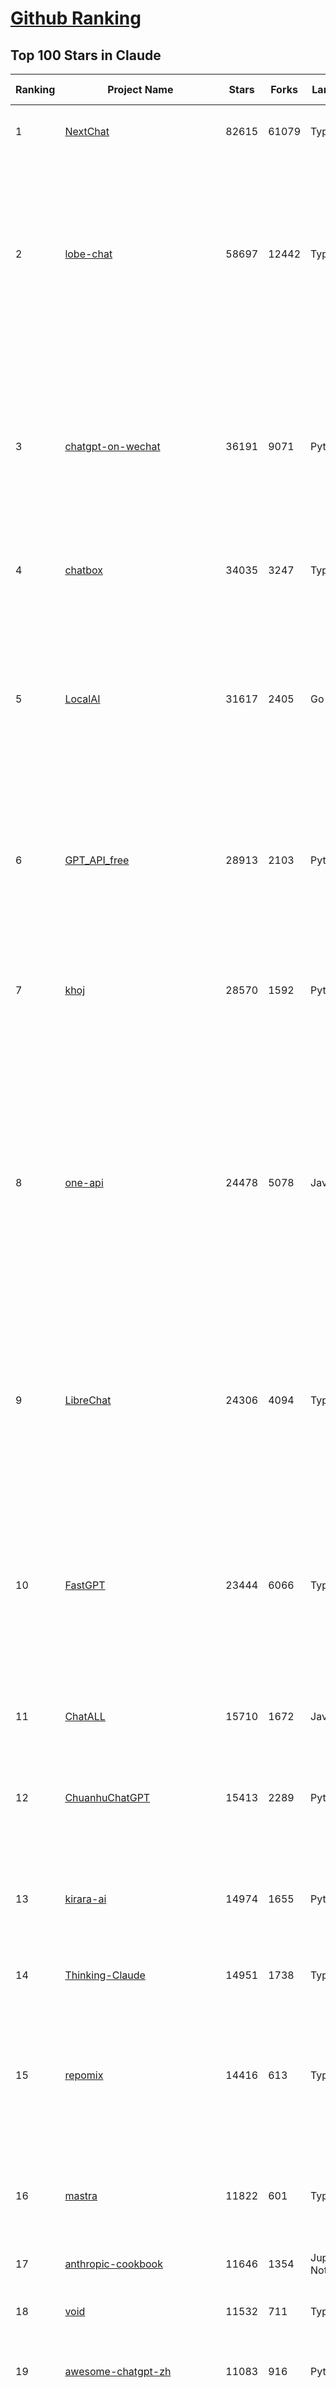 [Github Ranking](../README.md)
==========

## Top 100 Stars in Claude

| Ranking | Project Name | Stars | Forks | Language | Open Issues | Description | Last Commit |
| ------- | ------------ | ----- | ----- | -------- | ----------- | ----------- | ----------- |
| 1 | [NextChat](https://github.com/ChatGPTNextWeb/NextChat) | 82615 | 61079 | TypeScript | 618 | ✨ Light and Fast AI Assistant. Support: Web \| iOS \| MacOS \| Android \|  Linux \| Windows | 2025-04-07T10:57:52Z |
| 2 | [lobe-chat](https://github.com/lobehub/lobe-chat) | 58697 | 12442 | TypeScript | 664 | 🤯 Lobe Chat - an open-source, modern-design AI chat framework. Supports Multi AI Providers( OpenAI / Claude 3 / Gemini / Ollama / DeepSeek / Qwen), Knowledge Base (file upload / knowledge management / RAG ), Multi-Modals (Plugins/Artifacts) and Thinking. One-click FREE deployment of your private ChatGPT/ Claude / DeepSeek application. | 2025-04-10T03:20:33Z |
| 3 | [chatgpt-on-wechat](https://github.com/zhayujie/chatgpt-on-wechat) | 36191 | 9071 | Python | 283 | 基于大模型搭建的聊天机器人，同时支持 微信公众号、企业微信应用、飞书、钉钉 等接入，可选择GPT3.5/GPT-4o/GPT-o1/ DeepSeek/Claude/文心一言/讯飞星火/通义千问/ Gemini/GLM-4/Claude/Kimi/LinkAI，能处理文本、语音和图片，访问操作系统和互联网，支持基于自有知识库进行定制企业智能客服。 | 2025-04-09T10:51:02Z |
| 4 | [chatbox](https://github.com/chatboxai/chatbox) | 34035 | 3247 | TypeScript | 641 | User-friendly Desktop Client App for AI Models/LLMs (GPT, Claude, Gemini, Ollama...) | 2025-03-20T15:20:56Z |
| 5 | [LocalAI](https://github.com/mudler/LocalAI) | 31617 | 2405 | Go | 420 | :robot: The free, Open Source alternative to OpenAI, Claude and others. Self-hosted and local-first. Drop-in replacement for OpenAI,  running on consumer-grade hardware. No GPU required. Runs gguf, transformers, diffusers and many more models architectures. Features: Generate Text, Audio, Video, Images, Voice Cloning, Distributed, P2P inference | 2025-04-09T22:01:25Z |
| 6 | [GPT_API_free](https://github.com/chatanywhere/GPT_API_free) | 28913 | 2103 | Python | 5 | Free ChatGPT&DeepSeek API Key，免费ChatGPT&DeepSeek API。免费接入DeepSeek API和GPT4 API，支持 gpt \| deepseek \| claude \| gemini \| grok 等排名靠前的常用大模型。 | 2025-03-17T20:29:27Z |
| 7 | [khoj](https://github.com/khoj-ai/khoj) | 28570 | 1592 | Python | 71 | Your AI second brain. Self-hostable. Get answers from the web or your docs. Build custom agents, schedule automations, do deep research. Turn any online or local LLM into your personal, autonomous AI (gpt, claude, gemini, llama, qwen, mistral). Get started - free. | 2025-04-08T12:37:22Z |
| 8 | [one-api](https://github.com/songquanpeng/one-api) | 24478 | 5078 | JavaScript | 825 | LLM API 管理 & 分发系统，支持 OpenAI、Azure、Anthropic Claude、Google Gemini、DeepSeek、字节豆包、ChatGLM、文心一言、讯飞星火、通义千问、360 智脑、腾讯混元等主流模型，统一 API 适配，可用于 key 管理与二次分发。单可执行文件，提供 Docker 镜像，一键部署，开箱即用。LLM API management & key redistribution system, unifying multiple providers under a single API. Single binary, Docker-ready, with an English UI. | 2025-02-21T11:30:22Z |
| 9 | [LibreChat](https://github.com/danny-avila/LibreChat) | 24306 | 4094 | TypeScript | 136 | Enhanced ChatGPT Clone: Features Agents, DeepSeek, Anthropic, AWS, OpenAI, Assistants API, Azure, Groq, o1, GPT-4o, Mistral, OpenRouter, Vertex AI, Gemini, Artifacts, AI model switching, message search, Code Interpreter, langchain, DALL-E-3, OpenAPI Actions, Functions, Secure Multi-User Auth, Presets, open-source for self-hosting. Active project. | 2025-04-09T22:39:49Z |
| 10 | [FastGPT](https://github.com/labring/FastGPT) | 23444 | 6066 | TypeScript | 483 | FastGPT is a knowledge-based platform built on the LLMs, offers a comprehensive suite of out-of-the-box capabilities such as data processing, RAG retrieval, and visual AI workflow orchestration, letting you easily develop and deploy complex question-answering systems without the need for extensive setup or configuration. | 2025-04-10T03:12:20Z |
| 11 | [ChatALL](https://github.com/ai-shifu/ChatALL) | 15710 | 1672 | JavaScript | 223 |  Concurrently chat with ChatGPT, Bing Chat, Bard, Alpaca, Vicuna, Claude, ChatGLM, MOSS, 讯飞星火, 文心一言 and more, discover the best answers | 2025-03-14T16:14:36Z |
| 12 | [ChuanhuChatGPT](https://github.com/GaiZhenbiao/ChuanhuChatGPT) | 15413 | 2289 | Python | 122 | GUI for ChatGPT API and many LLMs. Supports agents, file-based QA, GPT finetuning and query with web search. All with a neat UI. | 2025-03-13T09:36:38Z |
| 13 | [kirara-ai](https://github.com/lss233/kirara-ai) | 14974 | 1655 | Python | 245 | 🤖 可 DIY 的 多模态 AI 聊天机器人 \| 🚀 快速接入 微信、 QQ、Telegram、等聊天平台 \| 🦈支持DeepSeek、Grok、Claude、Ollama、Gemini、OpenAI \| 工作流系统、网页搜索、AI画图、人设调教、虚拟女仆、语音对话 \|  | 2025-04-06T19:17:25Z |
| 14 | [Thinking-Claude](https://github.com/richards199999/Thinking-Claude) | 14951 | 1738 | TypeScript | 0 | Let your Claude able to think | 2025-03-10T04:02:46Z |
| 15 | [repomix](https://github.com/yamadashy/repomix) | 14416 | 613 | TypeScript | 77 | 📦 Repomix (formerly Repopack) is a powerful tool that packs your entire repository into a single, AI-friendly file. Perfect for when you need to feed your codebase to Large Language Models (LLMs) or other AI tools like Claude, ChatGPT, DeepSeek, Perplexity, Gemini, Gemma, Llama, Grok, and more. | 2025-04-07T02:37:06Z |
| 16 | [mastra](https://github.com/mastra-ai/mastra) | 11822 | 601 | TypeScript | 70 | The TypeScript AI agent framework. ⚡ Assistants, RAG, observability. Supports any LLM: GPT-4, Claude, Gemini, Llama. | 2025-04-10T03:38:56Z |
| 17 | [anthropic-cookbook](https://github.com/anthropics/anthropic-cookbook) | 11646 | 1354 | Jupyter Notebook | 28 | A collection of notebooks/recipes showcasing some fun and effective ways of using Claude. | 2025-03-07T17:43:37Z |
| 18 | [void](https://github.com/voideditor/void) | 11532 | 711 | TypeScript | 73 | None | 2025-04-10T03:05:55Z |
| 19 | [awesome-chatgpt-zh](https://github.com/EmbraceAGI/awesome-chatgpt-zh) | 11083 | 916 | Python | 0 | ChatGPT 中文指南🔥，ChatGPT 中文调教指南，指令指南，应用开发指南，精选资源清单，更好的使用 chatGPT 让你的生产力 up up up! 🚀 | 2024-11-05T10:24:21Z |
| 20 | [claude-engineer](https://github.com/Doriandarko/claude-engineer) | 10960 | 1163 | Python | 11 | Claude Engineer is an interactive command-line interface (CLI) that leverages the power of Anthropic's Claude-3.5-Sonnet model to assist with software development tasks.This framework enables Claude to generate and manage its own tools, continuously expanding its capabilities through conversation. Available both as a CLI and a modern web interface | 2024-12-12T22:08:15Z |
| 21 | [LangBot](https://github.com/RockChinQ/LangBot) | 10400 | 760 | Python | 88 | 😎简单易用、🧩丰富生态 - 大模型原生即时通信机器人平台 \| 适配 QQ / 微信（企业微信、个人微信）/ 飞书 / 钉钉 / Discord / Telegram / Slack 等平台 \| 支持 ChatGPT、DeepSeek、Dify、Claude、Gemini、xAI Grok、Ollama、LM Studio、阿里云百炼、火山方舟、SiliconFlow、Qwen、Moonshot、ChatGLM、SillyTraven、MCP 等 LLM 的机器人 / Agent \| LLM-based instant messaging bots platform, supports Discord, Telegram, WeChat, Lark, DingTalk, QQ, Slack | 2025-04-09T14:00:39Z |
| 22 | [coai](https://github.com/coaidev/coai) | 8200 | 1101 | TypeScript | 19 | 🚀 Next Generation AI One-Stop Internationalization Solution. 🚀 下一代 AI 一站式 B/C 端解决方案，支持 OpenAI，Midjourney，Claude，讯飞星火，Stable Diffusion，DALL·E，ChatGLM，通义千问，腾讯混元，360 智脑，百川 AI，火山方舟，新必应，Gemini，Moonshot 等模型，支持对话分享，自定义预设，云端同步，模型市场，支持弹性计费和订阅计划模式，支持图片解析，支持联网搜索，支持模型缓存，丰富美观的后台管理与仪表盘数据统计。 | 2025-03-24T17:56:38Z |
| 23 | [Noi](https://github.com/lencx/Noi) | 7363 | 556 | JavaScript | 146 | 🚀 Power Your World with AI - Explore, Extend, Empower. | 2025-03-16T05:32:26Z |
| 24 | [claude-code](https://github.com/anthropics/claude-code) | 7353 | 381 | Shell | 276 | Claude Code is an agentic coding tool that lives in your terminal, understands your codebase, and helps you code faster by executing routine tasks, explaining complex code, and handling git workflows - all through natural language commands. | 2025-04-05T02:00:54Z |
| 25 | [Upsonic](https://github.com/Upsonic/Upsonic) | 7280 | 682 | Python | 28 | The most reliable AI agent framework that supports MCP. | 2025-04-09T17:59:56Z |
| 26 | [new-api](https://github.com/QuantumNous/new-api) | 6608 | 1310 | Go | 148 | AI模型接口管理与分发系统，支持将多种大模型转为统一格式调用，支持OpenAI、Claude等格式，可供个人或者企业内部管理与分发渠道使用，本项目基于One API二次开发。🍥 The next-generation LLM gateway and AI asset management system supports multiple languages. | 2025-04-09T16:10:11Z |
| 27 | [opencommit](https://github.com/di-sukharev/opencommit) | 6573 | 350 | JavaScript | 144 | GPT wrapper for git — generate commit messages with an LLM in 1 sec — works best with Claude 3.5 — supports local models too | 2025-04-08T08:19:53Z |
| 28 | [BlackFriday-GPTs-Prompts](https://github.com/friuns2/BlackFriday-GPTs-Prompts) | 6531 | 1017 | None | 83 | List of free GPTs that doesn't require plus subscription  | 2024-11-08T11:03:14Z |
| 29 | [aichat](https://github.com/sigoden/aichat) | 6339 | 411 | Rust | 0 | All-in-one LLM CLI tool featuring Shell Assistant, Chat-REPL, RAG, AI Tools & Agents, with access to OpenAI, Claude, Gemini, Ollama, Groq, and more. | 2025-03-28T14:14:41Z |
| 30 | [promptfoo](https://github.com/promptfoo/promptfoo) | 6130 | 508 | TypeScript | 149 | Test your prompts, agents, and RAGs. Red teaming, pentesting, and vulnerability scanning for LLMs. Compare performance of GPT, Claude, Gemini, Llama, and more. Simple declarative configs with command line and CI/CD integration. | 2025-04-09T23:15:55Z |
| 31 | [llamacoder](https://github.com/Nutlope/llamacoder) | 5869 | 1328 | TypeScript | 38 | Open source Claude Artifacts – built with Llama 3.1 405B | 2025-04-08T15:15:38Z |
| 32 | [deep-searcher](https://github.com/zilliztech/deep-searcher) | 5344 | 511 | Python | 21 | Open Source Deep Research Alternative to Reason and Search on Private Data. Written in Python. | 2025-04-09T09:01:41Z |
| 33 | [code2prompt](https://github.com/mufeedvh/code2prompt) | 5333 | 309 | Rust | 6 | A CLI tool to convert your codebase into a single LLM prompt with source tree, prompt templating, and token counting. | 2025-04-09T15:46:49Z |
| 34 | [fragments](https://github.com/e2b-dev/fragments) | 5210 | 674 | TypeScript | 9 | Open-source Next.js template for building apps that are fully generated by AI. By E2B. | 2025-04-09T10:46:38Z |
| 35 | [opencompass](https://github.com/open-compass/opencompass) | 5131 | 534 | Python | 291 | OpenCompass is an LLM evaluation platform, supporting a wide range of models (Llama3, Mistral, InternLM2,GPT-4,LLaMa2, Qwen,GLM, Claude, etc) over 100+ datasets. | 2025-04-09T07:52:23Z |
| 36 | [deepclaude](https://github.com/getAsterisk/deepclaude) | 5013 | 396 | Rust | 44 | A high-performance LLM inference API and Chat UI that integrates DeepSeek R1's CoT reasoning traces with Anthropic Claude models. | 2025-02-04T22:55:51Z |
| 37 | [GodMode](https://github.com/smol-ai/GodMode) | 4249 | 334 | TypeScript | 50 | AI Chat Browser: Fast, Full webapp access to ChatGPT / Claude / Bard / Bing / Llama2! I use this 20 times a day. | 2024-07-29T00:31:03Z |
| 38 | [maestro](https://github.com/Doriandarko/maestro) | 4224 | 656 | Python | 32 | A framework for Claude Opus to intelligently orchestrate subagents. | 2024-07-01T06:49:15Z |
| 39 | [fastmcp](https://github.com/jlowin/fastmcp) | 4205 | 198 | Python | 32 | The fast, Pythonic way to build Model Context Protocol servers 🚀  | 2025-04-09T16:04:46Z |
| 40 | [bot-on-anything](https://github.com/zhayujie/bot-on-anything) | 4061 | 924 | Python | 262 | A large model-based chatbot builder that can quickly integrate AI models (including ChatGPT, Claude, Gemini) into various software applications (such as Telegram, Gmail, Slack, and websites). | 2025-01-03T14:13:51Z |
| 41 | [obsidian-smart-connections](https://github.com/brianpetro/obsidian-smart-connections) | 3504 | 204 | JavaScript | 348 | Chat with your notes & see links to related content with AI embeddings. Use local models or 100+ via APIs like Claude, Gemini, ChatGPT & Llama 3 | 2025-04-09T14:28:57Z |
| 42 | [casibase](https://github.com/casibase/casibase) | 3467 | 405 | Go | 32 | ⚡️AI Cloud OS: Open-source enterprise-level AI knowledge base and Manus-like agent management platform with admin UI, user management and Single-Sign-On⚡️, supports ChatGPT, Claude, DeepSeek R1, Llama, Ollama, HuggingFace, etc., chat bot demo: https://ai.casibase.com, admin UI demo: https://ai-admin.casibase.com | 2025-04-08T17:10:49Z |
| 43 | [every-chatgpt-gui](https://github.com/billmei/every-chatgpt-gui) | 3349 | 241 | None | 5 | Every front-end GUI client for ChatGPT, Claude, and other LLMs | 2025-04-10T01:26:16Z |
| 44 | [codecompanion.nvim](https://github.com/olimorris/codecompanion.nvim) | 3138 | 188 | Lua | 1 | ✨ AI-powered coding, seamlessly in Neovim | 2025-04-08T22:18:21Z |
| 45 | [Awesome-ChatGPT-prompts-ZH_CN](https://github.com/L1Xu4n/Awesome-ChatGPT-prompts-ZH_CN) | 2989 | 164 | None | 12 | 如何将ChatGPT调教成一只猫娘 | 2023-07-18T15:57:44Z |
| 46 | [mcp-playwright](https://github.com/executeautomation/mcp-playwright) | 2638 | 202 | TypeScript | 17 | Playwright Model Context Protocol Server - Tool to automate Browsers and APIs in Claude Desktop, Cline, Cursor IDE and More 🔌 | 2025-03-30T18:51:49Z |
| 47 | [free-llm-api-resources](https://github.com/cheahjs/free-llm-api-resources) | 2634 | 228 | Python | 3 | A list of free LLM inference resources accessible via API. | 2025-04-09T22:29:29Z |
| 48 | [aide](https://github.com/nicepkg/aide) | 2558 | 176 | TypeScript | 31 | Conquer Any Code in VSCode: One-Click Comments, Conversions, UI-to-Code, and AI Batch Processing of Files! 在 VSCode 中征服任何代码：一键注释、转换、UI 图生成代码、AI 批量处理文件！💪 | 2025-03-08T03:13:34Z |
| 49 | [poe-api](https://github.com/ading2210/poe-api) | 2502 | 315 | Python | 39 | [UNMAINTAINED] A reverse engineered Python API wrapper for Quora's Poe, which provides free access to ChatGPT, GPT-4, and Claude. | 2023-09-18T04:56:52Z |
| 50 | [DeepClaude](https://github.com/ErlichLiu/DeepClaude) | 2466 | 488 | Python | 24 | Unleash Next-Level AI! 🚀  💻 Code Generation: DeepSeek r1 + Claude 3.7 Sonnet - Unparalleled Performance! 📝 Content Creation: DeepSeek r1 + Gemini 2.5 Pro - Superior Quality! 🔌 OpenAI-Compatible. 🌊 Streaming & Non-Streaming Support.  ✨ Experience the Future of AI – Today! Click to Try Now! ✨ | 2025-04-03T11:51:59Z |
| 51 | [claude-coder](https://github.com/kodu-ai/claude-coder) | 2397 | 129 | TypeScript | 17 | Kodu is an autonomous coding agent that lives in your IDE. It is a VSCode extension that can help you build your dream project step by step by leveraging the latest technologies in automated coding agents  | 2025-03-17T09:31:18Z |
| 52 | [firecrawl-mcp-server](https://github.com/mendableai/firecrawl-mcp-server) | 2321 | 208 | JavaScript | 15 | Official Firecrawl MCP Server - Adds powerful web scraping to Cursor, Claude and any other LLM clients. | 2025-04-03T16:17:25Z |
| 53 | [awesome-claude-prompts](https://github.com/langgptai/awesome-claude-prompts) | 2261 | 215 | None | 0 | This repo includes Claude prompt curation to use Claude better. | 2025-03-01T00:29:09Z |
| 54 | [griptape](https://github.com/griptape-ai/griptape) | 2242 | 188 | Python | 59 | Modular Python framework for AI agents and workflows with chain-of-thought reasoning, tools, and memory.  | 2025-04-10T00:33:27Z |
| 55 | [VLMEvalKit](https://github.com/open-compass/VLMEvalKit) | 2169 | 319 | Python | 80 | Open-source evaluation toolkit of large multi-modality models (LMMs), support 220+ LMMs, 80+ benchmarks | 2025-04-09T02:52:49Z |
| 56 | [elia](https://github.com/darrenburns/elia) | 2105 | 131 | Python | 12 | A snappy, keyboard-centric terminal user interface for interacting with large language models. Chat with ChatGPT, Claude, Llama 3, Phi 3, Mistral, Gemma and more. | 2024-10-10T19:12:52Z |
| 57 | [ruby_llm](https://github.com/crmne/ruby_llm) | 1958 | 78 | Ruby | 28 | A delightful Ruby way to work with AI. No configuration madness, no complex callbacks, no handler hell – just beautiful, expressive Ruby code. | 2025-04-09T20:19:33Z |
| 58 | [claude-task-master](https://github.com/eyaltoledano/claude-task-master) | 1896 | 202 | JavaScript | 44 | An AI-powered task-management system you can drop into Cursor. | 2025-04-10T01:29:12Z |
| 59 | [dialoqbase](https://github.com/n4ze3m/dialoqbase) | 1749 | 275 | TypeScript | 39 | Create chatbots with ease | 2024-10-15T14:24:20Z |
| 60 | [tokencost](https://github.com/AgentOps-AI/tokencost) | 1628 | 73 | Python | 13 | Easy token price estimates for 400+ LLMs. TokenOps. | 2025-04-02T18:43:02Z |
| 61 | [DesktopCommanderMCP](https://github.com/wonderwhy-er/DesktopCommanderMCP) | 1611 | 167 | TypeScript | 14 | This is MCP server for Claude that gives it terminal control, file system search and diff file editing capabilities | 2025-04-09T12:52:04Z |
| 62 | [Thinking_in_Java_MindMapping](https://github.com/LjyYano/Thinking_in_Java_MindMapping) | 1602 | 461 | None | 0 | 编程笔记、观影指南、读书笔记、生活感悟、Switch 游戏 | 2025-01-27T03:29:42Z |
| 63 | [papersgpt-for-zotero](https://github.com/papersgpt/papersgpt-for-zotero) | 1479 | 48 | JavaScript | 39 | Zotero chat PDF with AI, DeepSeek, GPT 4.5, ChatGPT, Claude, Gemini, Llama 4 | 2025-04-06T04:05:15Z |
| 64 | [GalTransl](https://github.com/GalTransl/GalTransl) | 1472 | 96 | Python | 27 | 支持GPT-4/Claude/Deepseek/Sakura等大语言模型的Galgame自动化翻译解决方案  Automated translation solution for visual novels supporting GPT-4/Claude/Deepseek/Sakura | 2025-04-08T15:16:09Z |
| 65 | [unity-mcp](https://github.com/justinpbarnett/unity-mcp) | 1438 | 200 | C# | 18 | A Unity MCP server that allows MCP clients like Claude Desktop or Cursor to perform Unity Editor actions. | 2025-04-09T13:19:24Z |
| 66 | [AIChatWeb](https://github.com/Nanjiren01/AIChatWeb) | 1432 | 398 | TypeScript | 20 | 在ChatGPT-Next-Web的基础上，增加注册登录，额度限制，邀请，敏感词，支付，基于docker一键部署。提供后台管理系统，可配置标题、欢迎词、额度不足提醒、公告 | 2024-07-19T07:23:42Z |
| 67 | [ax](https://github.com/ax-llm/ax) | 1376 | 104 | TypeScript | 11 | The "official" unofficial DSPy framework. Build LLM powered agents and other workflows, based on the Stanford DSP paper. | 2025-04-07T20:50:57Z |
| 68 | [Agently](https://github.com/AgentEra/Agently) | 1296 | 146 | Python | 27 | [GenAI Application Development Framework]  🚀 Build GenAI application quick and easy 💬 Easy to interact with GenAI agent in code using structure data and chained-calls syntax 🧩 Use Agently Workflow to manage complex GenAI working logic 🔀 Switch to any model without rewrite application code | 2025-04-06T08:39:33Z |
| 69 | [claude-to-chatgpt](https://github.com/jtsang4/claude-to-chatgpt) | 1288 | 151 | Python | 10 | This project converts the API of Anthropic's Claude model to the OpenAI Chat API format. | 2024-08-18T08:35:25Z |
| 70 | [PandoraHelper](https://github.com/nianhua99/PandoraHelper) | 1268 | 173 | TypeScript | 6 | 使用 PandoraHelper 轻松和你的小伙伴共享 ChatGPT Plus/Claude Pro 服务！ | 2025-02-24T09:10:11Z |
| 71 | [modelfusion](https://github.com/vercel/modelfusion) | 1248 | 88 | TypeScript | 33 | The TypeScript library for building AI applications. | 2024-07-19T15:17:19Z |
| 72 | [ChatChat](https://github.com/okisdev/ChatChat) | 1247 | 216 | TypeScript | 3 | Chat Chat, your own unified chat and search to AI platform, with a simple and easy to use interface. | 2025-04-08T22:05:49Z |
| 73 | [spacy-llm](https://github.com/explosion/spacy-llm) | 1224 | 94 | Python | 37 | 🦙 Integrating LLMs into structured NLP pipelines | 2025-01-08T22:26:19Z |
| 74 | [aws-genai-llm-chatbot](https://github.com/aws-samples/aws-genai-llm-chatbot) | 1220 | 371 | TypeScript | 23 | A modular and comprehensive solution to deploy a Multi-LLM and Multi-RAG powered chatbot (Amazon Bedrock, Anthropic, HuggingFace, OpenAI, Meta, AI21, Cohere, Mistral) using AWS CDK on AWS | 2025-04-04T14:49:52Z |
| 75 | [prism](https://github.com/prism-php/prism) | 1219 | 97 | PHP | 19 | A unified interface for working with LLMs in Laravel | 2025-04-09T21:54:19Z |
| 76 | [sage](https://github.com/Storia-AI/sage) | 1205 | 106 | Python | 23 | Chat with any codebase in under two minutes \| Fully local or via third-party APIs | 2024-11-11T04:49:34Z |
| 77 | [claude-prompt-generator](https://github.com/aws-samples/claude-prompt-generator) | 1204 | 111 | Python | 1 | None | 2024-10-10T21:34:35Z |
| 78 | [AISuperDomain](https://github.com/win4r/AISuperDomain) | 1204 | 216 | C# | 34 | Aila(AI超元域): The premier AI integration tool for Windows, macOS, and Android. Ask once, get answers from 10+ AIs like ChatGPT, Gemini, Claude3, Copilot, Poe, perplexity and more. Features customizable AI and prompts. | 2025-03-29T13:30:57Z |
| 79 | [gp.nvim](https://github.com/Robitx/gp.nvim) | 1127 | 94 | Lua | 42 | Gp.nvim (GPT prompt) Neovim AI plugin: ChatGPT sessions & Instructable text/code operations & Speech to text [OpenAI, Ollama, Anthropic, ..] | 2025-04-08T21:18:30Z |
| 80 | [LLM-Prompt-Library](https://github.com/abilzerian/LLM-Prompt-Library) | 1093 | 116 | Python | 0 | My personal prompt library for various LLMs + scripts & tools. Suitable for models from Deepseek, OpenAI, Claude, Meta, Mistral, Google, Grok, and others. | 2025-03-18T17:04:23Z |
| 81 | [bedrock-chat](https://github.com/aws-samples/bedrock-chat) | 1086 | 405 | TypeScript | 110 | AWS-native chatbot using Bedrock | 2025-04-10T03:03:10Z |
| 82 | [poe-api-wrapper](https://github.com/snowby666/poe-api-wrapper) | 1074 | 141 | Python | 27 | 👾 A Python API wrapper for Poe.com. With this, you will have free access to GPT-4, Claude, Llama, Gemini, Mistral and more! 🚀 | 2025-03-07T20:07:31Z |
| 83 | [APIPark](https://github.com/APIParkLab/APIPark) | 1050 | 149 | TypeScript | 70 | 🦄云原生、超高性能 AI&API网关，LLM API 管理、分发系统、开放平台，支持所有AI API，不限于OpenAI、Azure、Anthropic Claude、Google Gemini、DeepSeek、字节豆包、ChatGLM、文心一言、讯飞星火、通义千问、360 智脑、腾讯混元等主流模型，统一 API 请求和返回，API申请与审批，调用统计、负载均衡、多模型灾备。一键部署，开箱即用。Cloud native, ultra-high performance AI&API gateway, LLM API management, distribution system, open platform, supporting all AI APIs. | 2025-04-10T02:48:30Z |
| 84 | [codemcp](https://github.com/ezyang/codemcp) | 1041 | 85 | Python | 25 | Coding assistant MCP for Claude Desktop | 2025-04-09T10:44:04Z |
| 85 | [open-computer-use](https://github.com/e2b-dev/open-computer-use) | 1021 | 133 | Python | 7 | AI computer use powered by open source LLMs and E2B Desktop Sandbox | 2025-03-13T07:46:24Z |
| 86 | [chatgpt-shell](https://github.com/xenodium/chatgpt-shell) | 1020 | 93 | Emacs Lisp | 41 | A multi-llm Emacs shell (ChatGPT, Claude, DeepSeek, Gemini, Kagi, Ollama, Perplexity) + editing integrations | 2025-04-02T16:34:28Z |
| 87 | [langchat](https://github.com/TyCoding/langchat) | 1015 | 207 | Java | 7 | LangChat: Java LLMs/AI Project, Supports Multi AI Providers( Gitee AI/ 智谱清言 / 阿里通义 / 百度千帆 / DeepSeek / 抖音豆包 / 零一万物 / 讯飞星火 / OpenAI / Gemini / Ollama / Azure / Claude 等大模型), Java生态下AI大模型产品解决方案，快速构建企业级AI知识库、AI机器人应用 | 2025-04-03T08:57:02Z |
| 88 | [ChatGPT-Telegram-Bot](https://github.com/yym68686/ChatGPT-Telegram-Bot) | 990 | 315 | Python | 9 | TeleChat: 🤖️ an AI chat Telegram bot can Web Search Powered by GPT-3.5/4/4 Turbo/4o, DALL·E 3, Groq, Gemini 1.5 Pro/Flash and the official Claude2.1/3/3.5 API using Python on Zeabur, fly.io and Replit. | 2025-04-09T12:20:23Z |
| 89 | [RisuAI](https://github.com/kwaroran/RisuAI) | 967 | 165 | TypeScript | 66 | Make your own story. User-friendly software for LLM roleplaying | 2025-04-08T10:22:07Z |
| 90 | [py-gpt](https://github.com/szczyglis-dev/py-gpt) | 955 | 183 | Python | 20 | Desktop AI Assistant powered by o1, o3, GPT-4, GPT-4 Vision, Gemini, Claude, Llama 3, DeepSeek, Bielik, DALL-E,  chat, vision, voice control, image generation and analysis, agents, command execution, file upload/download, speech synthesis and recognition, access to Web, memory, presets, assistants, plugins, and more. Linux, Windows, Mac | 2025-03-06T02:28:15Z |
| 91 | [GenAI_LLM_timeline](https://github.com/hollobit/GenAI_LLM_timeline) | 953 | 58 | None | 4 | ChatGPT, GenerativeAI and LLMs Timeline | 2024-05-19T23:57:02Z |
| 92 | [generative-ai-use-cases](https://github.com/aws-samples/generative-ai-use-cases) | 915 | 219 | TypeScript | 46 | Application implementation with business use cases for safely utilizing generative AI in business operations | 2025-04-09T08:12:11Z |
| 93 | [AIaW](https://github.com/NitroRCr/AIaW) | 892 | 74 | Vue | 10 | AI as Workspace - A better AI (LLM) client. Full-featured, lightweight. Support multiple workspaces, plugin system, cross-platform, local first + real-time cloud sync, Artifacts, MCP \| 更好的 AI 客户端 | 2025-04-08T09:55:59Z |
| 94 | [HiveChat](https://github.com/HiveNexus/HiveChat) | 873 | 145 | TypeScript | 17 | An AI chat bot for small and medium-sized teams, supporting models such as Deepseek, Open AI, Claude, and Gemini. 专为中小团队设计的 AI 聊天应用，支持 Deepseek、Open AI、Claude、Gemini 等模型。 | 2025-04-06T15:03:56Z |
| 95 | [raycast-g4f](https://github.com/XInTheDark/raycast-g4f) | 828 | 58 | JavaScript | 10 | Raycast extension to use GPT, Claude, Llama, and more... all for FREE! + Full support for custom APIs. | 2025-04-06T04:47:33Z |
| 96 | [chatgpt-adapter](https://github.com/bincooo/chatgpt-adapter) | 824 | 183 | Go | 19 | 集成了openai-api、coze、deepseek、cursor、windsurf、qodo、blackbox、you、grok、bing  绘画 多款AI的聊天逆向接口适配到 OpenAI API 标准接口服务端。 | 2025-03-31T15:18:40Z |
| 97 | [Claude-API](https://github.com/KoushikNavuluri/Claude-API) | 814 | 134 | Python | 21 | This project provides an unofficial API for Claude AI, allowing users to access and interact with Claude AI . | 2024-08-17T12:46:18Z |
| 98 | [IncarnaMind](https://github.com/junruxiong/IncarnaMind) | 792 | 53 | Python | 8 | Connect and chat with your multiple documents (pdf and txt) through GPT 3.5, GPT-4 Turbo, Claude and Local Open-Source LLMs | 2025-02-07T00:23:08Z |
| 99 | [mac_computer_use](https://github.com/deedy/mac_computer_use) | 784 | 129 | Python | 10 | A fork of Anthropic Computer Use that you can run on Mac computers to give Claude and other AI models autonomous access to your computer. | 2024-12-16T05:21:06Z |
| 100 | [DevDocs](https://github.com/cyberagiinc/DevDocs) | 779 | 79 | TypeScript | 4 | Completely free, private, UI based Tech Documentation MCP server. Designed for coders and software developers in mind. Easily integrate into Cursor, Windsurf, Cline, Roo Code, Claude Desktop App  | 2025-04-10T00:39:02Z |

